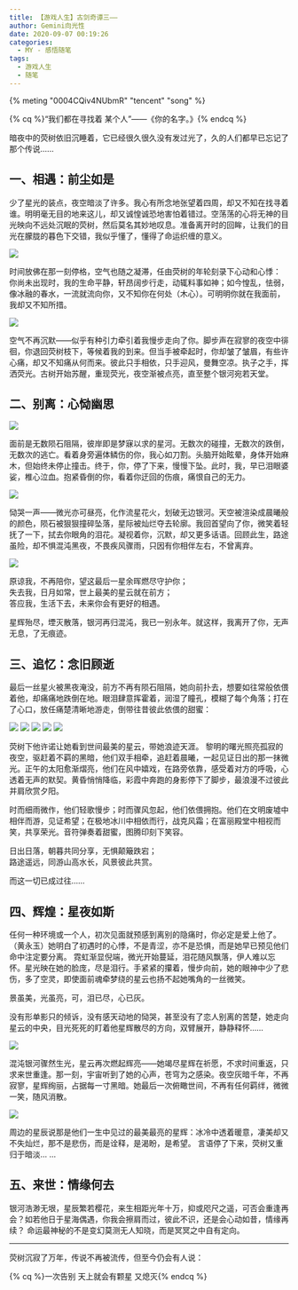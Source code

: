 ```yaml
---
title: 【游戏人生】古剑奇谭三——
author: Gemini向光性
date: 2020-09-07 00:19:26
categories: 
  - MY - 感悟随笔
tags: 
  - 游戏人生
  - 随笔
---
```


{% meting "0004CQiv4NUbmR" "tencent" "song" %}

{% cq %}“我们都在寻找着  某个人”——《你的名字。》{% endcq %}

暗夜中的荧树依旧沉睡着，它已经很久很久没有发过光了，久的人们都早已忘记了那个传说......

<!-- more -->

## 一、相遇：前尘如是

少了星光的装点，夜空暗淡了许多。我心有所念地张望着四周，却又不知在找寻着谁。明明毫无目的地来这儿，却又诚惶诚恐地害怕着错过。空荡荡的心将无神的目光映向不远处沉眠的荧树，然后莫名其妙地叹息。准备离开时的回眸，让我们的目光在朦胧的暮色下交错，我似乎懂了，懂得了命运织缠的意义。

![ ](/resource/images/game/game-gemini-1.png)

时间放佛在那一刻停格，空气也随之凝滞，任由荧树的年轮刻录下心动和心悸：
你尚未出现时，我的生命平静，轩昂阔步行走，动辄料事如神；如今惶乱，怯弱，像冰融的春水，一流就流向你，又不知你在何处（木心）。可明明你就在我面前，我却又不知所措。

![ ](/resource/images/game/game-gemini-2.png)

空气不再沉默——似乎有种引力牵引着我慢步走向了你。脚步声在寂寥的夜空中徘徊，你退回荧树枝下，等候着我的到来。但当手被牵起时，你却皱了皱眉，有些许心痛，却又不知痛从何而来。彼此只手相依，只手迎风，曼舞空凉。执子之手，挥洒荧光。古树开始苏醒，重现荧光，夜空渐被点亮，直至整个银河宛若天堂。

## 二、别离：心恸幽思

![ ](/resource/images/game/game-gemini-3.png)

面前是无数陨石阻隔，彼岸即是梦寐以求的星河。无数次的碰撞，无数次的跌倒，无数次的逃亡。看着身旁遍体鳞伤的你，我心如刀割。头脑开始眩晕，身体开始麻木，但始终未停止撞击。终于，你，停了下来，慢慢下坠。此时，我，早已泪眼婆娑，椎心泣血。抱紧昏倒的你，看着你迂回的伤痕，痛恨自己的无力。

![ ](/resource/images/game/game-gemini-4.png)

恸哭一声——微光亦可昼亮，化作流星花火，划破无边银河。天空被渲染成晨曦般的颜色，陨石被狠狠撞碎坠落，星际被灿烂夺去轮廓。我回首望向了你，微笑着轻抚了一下，拭去你眼角的泪花。凝视着你，沉默，却又更多话语。回顾此生，路途虽险，却不惧混沌黑夜，不畏疾风骤雨，只因有你相伴左右，不曾离弃。

![ ](/resource/images/game/game-gemini-6.png)

原谅我，不再陪你，望这最后一星余晖燃尽守护你；  
失去我，日月如常，世上最美的星云就在前方；  
答应我，生活下去，未来你会有更好的相遇。

星辉殆尽，堙灭散落，银河再归混沌，我已一别永年。就这样，我离开了你，无声无息，了无痕迹。

## 三、追忆：念旧顾逝

最后一丝星火被黑夜淹没，前方不再有陨石阻隔，她向前扑去，想要如往常般依偎着他，却痛痛地跌倒在地。眼泪肆意挥霍着，润湿了瞳孔，模糊了每个角落；打在了心口，放任痛楚清晰地游走，倒带往昔彼此依偎的甜蜜：

![ ](/resource/images/game/game-gemini-14.png)
![ ](/resource/images/game/game-gemini-15.png)
![ ](/resource/images/game/game-gemini-16.png)
![ ](/resource/images/game/game-gemini-17.png)
![ ](/resource/images/game/game-gemini-19.png)

荧树下他许诺让她看到世间最美的星云，带她浪迹天涯。 黎明的曙光照亮孤寂的夜空，驱赶着不羁的黑暗，他们双手相牵，追赶着晨曦，一起见证日出的那一抹微光。正午的太阳愈渐熠亮，他们在风中嬉戏，在路旁依靠，感受着对方的呼吸，心透着无声的默契。黄昏悄悄降临，彩霞中奔跑的身影停下了脚步，最浪漫不过彼此并肩欣赏夕阳。

时而细雨微作，他们轻歌慢步；时而骤风忽起，他们依偎拥抱。他们在文明废墟中相伴而游，见证希望；在极地冰川中相依而行，战克风霜；在富丽殿堂中相视而笑，共享荣光。音符弹奏着甜蜜，图腾印刻下笑容。

日出日落，朝暮共同分享，无惧颠簸跌宕；  
路途遥远，同游山高水长，风景彼此共赏。

而这一切已成过往……

## 四、辉煌：星夜如斯

任何一种环境或一个人，初次见面就预感到离别的隐痛时，你必定是爱上他了。（黄永玉）她明白了初遇时的心悸，不是青涩，亦不是恐惧，而是她早已预见他们命中注定要分离。
霓虹渐显倪端，微光开始蔓延，泪花随风飘落，伊人难以忘怀。星光映在她的脸庞，尽是泪行。手紧紧的攥着，慢步向前，她的眼神中少了悲伤，多了空灵，即使面前魂牵梦绕的星云也扬不起她嘴角的一丝微笑。

景虽美，光虽亮，可，泪已尽，心已灰。

没有形单影只的倾诉，没有感天动地的恸哭，甚至没有了恋人别离的苦楚，她走向星云的中央，目光死死的盯着他星辉散尽的方向，双臂展开，静静释怀……

![ ](/resource/images/game/game-gemini-12.png)

混沌银河骤然生光，星云再次燃起辉亮——她竭尽星辉在祈愿，不求时间重返，只求来世重逢。那一刻，宇宙听到了她的心声，苍穹为之感染。夜空灰暗千年，不再寂寥，星辉绚丽，占据每一寸黑暗。她最后一次俯瞰世间，不再有任何羁绊，微微一笑，随风消散。

![ ](/resource/images/game/game-gemini-13.png)

周边的星辰说那是他们一生中见过的最美最亮的星辉：冰冷中透着暖意，凄美却又不失灿烂，那不是悲伤，而是诠释，是渴盼，是希望。
言语停了下来，荧树又重归于暗淡... ...

## 五、来世：情缘何去

银河浩渺无垠，星辰繁若樱花，来生相距光年十万，抑或咫尺之遥，可否会重逢再会？如若他日于星海偶遇，你我会擦肩而过，彼此不识，还是会心动如昔，情缘再续？
命运最神秘的不是变幻莫测无人知晓，而是冥冥之中自有定向。

---

荧树沉寂了万年，传说不再被流传，但至今仍会有人说：

{% cq %}一次告别 天上就会有颗星 又熄灭{% endcq %}

